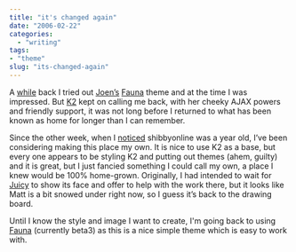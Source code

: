 ```yaml
---
title: "it's changed again"
date: "2006-02-22"
categories:
  - "writing"
tags:
- "theme"
slug: "its-changed-again"
---
```


A [while](https://adamchamberlin.info/2005/12/walking-through-the-fauna/) back I tried out [Joen’s](https://www.noscope.com/) [Fauna](https://www.noscope.com/fauna/) theme and at the time I was impressed.
But [K2](https://getk2.com) kept on calling me back, with her cheeky AJAX powers and friendly support, it was not long before I returned to what has been known as home for longer than I can remember.

Since the other week, when I [noticed](https://adamchamberlin.info/2006/02/happy-birthday-mr-wordpress/) shibbyonline was a year old, I’ve been considering making this place my own. It is nice to use K2 as a base, but every one appears to be styling K2 and putting out themes (ahem, guilty) and it is great, but I just fancied something I could call my own, a place I knew would be 100% home-grown. Originally, I had intended to wait for [Juicy](https://www.donnybrookcheer.com/2005/11/12/juicy-update/) to show its face and offer to help with the work there, but it looks like Matt is a bit snowed under right now, so I guess it’s back to the drawing board.

Until I know the style and image I want to create, I'm going back to using [Fauna](https://www.noscope.com/fauna/) (currently beta3) as this is a nice simple theme which is easy to work with.
